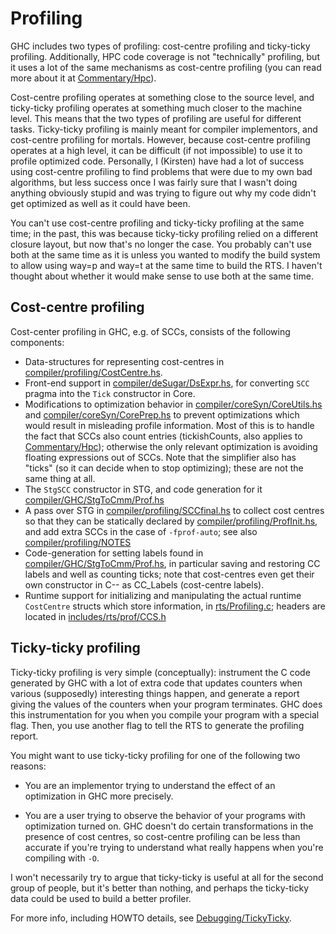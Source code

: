 # Profiling


GHC includes two types of profiling: cost-centre profiling and ticky-ticky profiling. Additionally, HPC code coverage is not "technically" profiling, but it uses a lot of the same mechanisms as cost-centre profiling (you can read more about it at [Commentary/Hpc](commentary/hpc)).


Cost-centre profiling operates at something close to the source level, and ticky-ticky profiling operates at something much closer to the machine level. This means that the two types of profiling are useful for different tasks. Ticky-ticky profiling is mainly meant for compiler implementors, and cost-centre profiling for mortals. However, because cost-centre profiling operates at a high level, it can be difficult (if not impossible) to use it to profile optimized code. Personally, I (Kirsten) have had a lot of success using cost-centre profiling to find problems that were due to my own bad algorithms, but less success once I was fairly sure that I wasn't doing anything obviously stupid and was trying to figure out why my code didn't get optimized as well as it could have been.


You can't use cost-centre profiling and ticky-ticky profiling at the same time; in the past, this was because ticky-ticky profiling relied on a different closure layout, but now that's no longer the case. You probably can't use both at the same time as it is unless you wanted to modify the build system to allow using way=p and way=t at the same time to build the RTS. I haven't thought about whether it would make sense to use both at the same time. 

## Cost-centre profiling


Cost-center profiling in GHC, e.g. of SCCs, consists of the following components:

- Data-structures for representing cost-centres in [compiler/profiling/CostCentre.hs](https://gitlab.haskell.org/ghc/ghc/blob/master/compiler/profiling/CostCentre.hs).
- Front-end support in [compiler/deSugar/DsExpr.hs](https://gitlab.haskell.org/ghc/ghc/blob/master/compiler/deSugar/DsExpr.hs), for converting `SCC` pragma into the `Tick` constructor in Core.
- Modifications to optimization behavior in [compiler/coreSyn/CoreUtils.hs](https://gitlab.haskell.org/ghc/ghc/blob/master/compiler/coreSyn/CoreUtils.hs) and [compiler/coreSyn/CorePrep.hs](https://gitlab.haskell.org/ghc/ghc/blob/master/compiler/coreSyn/CorePrep.hs) to prevent optimizations which would result in misleading profile information. Most of this is to handle the fact that SCCs also count entries (tickishCounts, also applies to [Commentary/Hpc](commentary/hpc)); otherwise the only relevant optimization is avoiding floating expressions out of SCCs. Note that the simplifier also has "ticks" (so it can decide when to stop optimizing); these are not the same thing at all.
- The `StgSCC` constructor in STG, and code generation for it [compiler/GHC/StgToCmm/Prof.hs](https://gitlab.haskell.org/ghc/ghc/blob/master/compiler/GHC/StgToCmm/Prof.hs)
- A pass over STG in [compiler/profiling/SCCfinal.hs](https://gitlab.haskell.org/ghc/ghc/blob/master/compiler/profiling/SCCfinal.hs) to collect cost centres so that they can be statically declared by [compiler/profiling/ProfInit.hs](https://gitlab.haskell.org/ghc/ghc/blob/master/compiler/profiling/ProfInit.hs), and add extra SCCs in the case of `-fprof-auto`; see also [compiler/profiling/NOTES](https://gitlab.haskell.org/ghc/ghc/blob/master/compiler/profiling/NOTES)
- Code-generation for setting labels found in [compiler/GHC/StgToCmm/Prof.hs](https://gitlab.haskell.org/ghc/ghc/blob/master/compiler/GHC/StgToCmm/Prof.hs), in particular saving and restoring CC labels and well as counting ticks; note that cost-centres even get their own constructor in C-- as CC_Labels (cost-centre labels).
- Runtime support for initializing and manipulating the actual runtime `CostCentre` structs which store information, in [rts/Profiling.c](https://gitlab.haskell.org/ghc/ghc/blob/master/rts/Profiling.c); headers are located in [includes/rts/prof/CCS.h](https://gitlab.haskell.org/ghc/ghc/blob/master/includes/rts/prof/CCS.h)

## Ticky-ticky profiling


Ticky-ticky profiling is very simple (conceptually): instrument the C code generated by GHC with a lot of extra code that updates counters when various (supposedly) interesting things happen, and generate a report giving the values of the counters when your program terminates. GHC does this instrumentation for you when you compile your program with a special flag. Then, you use another flag to tell the RTS to generate the profiling report. 


You might want to use ticky-ticky profiling for one of the following two reasons: 

- You are an implementor trying to understand the effect of an optimization in GHC more precisely.

- You are a user trying to observe the behavior of your programs with optimization turned on. GHC doesn't do certain transformations in the presence of cost centres, so cost-centre profiling can be less than accurate if you're trying to understand what really happens when you're compiling with `-O`.


I won't necessarily try to argue that ticky-ticky is useful at all for the second group of people, but it's better than nothing, and perhaps the ticky-ticky data could be used to build a better profiler. 


For more info, including HOWTO details, see [Debugging/TickyTicky](debugging/ticky-ticky).

